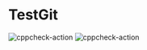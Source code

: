 # TestGit
![cppcheck-action](https://github.com/mishra075/TestGit/workflows/cppcheck-action/badge.svg)
![cppcheck-action](https://github.com/mishra075/TestGit/workflows/cppcheck-action/badge.svg)
